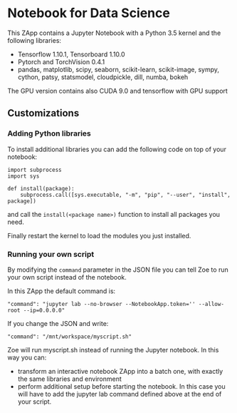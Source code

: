 # Notebook for Data Science

This ZApp contains a Jupyter Notebook with a Python 3.5 kernel and the following libraries:

* Tensorflow 1.10.1, Tensorboard 1.10.0
* Pytorch and TorchVision 0.4.1
* pandas, matplotlib, scipy, seaborn, scikit-learn, scikit-image, sympy, cython, patsy, statsmodel, cloudpickle, dill, numba, bokeh

The GPU version contains also CUDA 9.0 and tensorflow with GPU support

## Customizations

### Adding Python libraries

To install additional libraries you can add the following code on top of your notebook:

    import subprocess
	import sys

	def install(package):
	    subprocess.call([sys.executable, "-m", "pip", "--user", "install", package])

and call the `install(<package name>)` function to install all packages you need.

Finally restart the kernel to load the modules you just installed.

### Running your own script

By modifying the `command` parameter in the JSON file you can tell Zoe to run your own script instead of the notebook.

In this ZApp the default command is:

    "command": "jupyter lab --no-browser --NotebookApp.token='' --allow-root --ip=0.0.0.0"

If you change the JSON and write:

    "command": "/mnt/workspace/myscript.sh"

Zoe will run myscript.sh instead of running the Jupyter notebook. In this way you can:

 * transform an interactive notebook ZApp into a batch one, with exactly the same libraries and environment
 * perform additional setup before starting the notebook. In this case you will have to add the jupyter lab command defined above at the end of your script.

